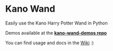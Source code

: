 # Kano Wand

Easily use the Kano Harry Potter Wand in Python

Demos available at the [**kano-wand-demos repo**](https://github.com/GammaGames/kano-wand-demos)

You can find usage and docs in the [Wiki](https://github.com/GammaGames/kano_wand/wiki) :)
